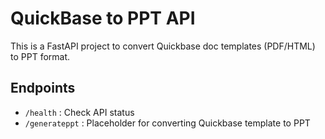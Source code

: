 # QuickBase to PPT API

This is a FastAPI project to convert Quickbase doc templates (PDF/HTML) to PPT format.

## Endpoints

- `/health` : Check API status
- `/generateppt` : Placeholder for converting Quickbase template to PPT
